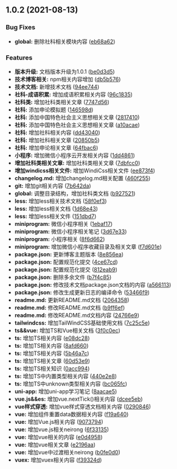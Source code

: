 ## 1.0.2 (2021-08-13)


### Bug Fixes

* **global:** 删除社科相关模块内容 ([eb68a62](https://github.com/GeekChenYi/GeekChenYi.github.io/commit/eb68a62fd7606c2573972aee69bf0c954a53b521))


### Features

* **版本升级:** 文档版本升级为1.0.1 ([be0d3d5](https://github.com/GeekChenYi/GeekChenYi.github.io/commit/be0d3d5ba5d2e49a6d09822b632fecf243a0c6cd))
* **技术博客相关:** npm相关内容增加 ([db5b576](https://github.com/GeekChenYi/GeekChenYi.github.io/commit/db5b5769cefbbed88ba88d3b89a173a96f9cfdc7))
* **技术文档:** 新增技术文档 ([94ee744](https://github.com/GeekChenYi/GeekChenYi.github.io/commit/94ee7447b4607bda71fcf7cae9287a97c5c07b84))
* **社科-成语积累:** 增加成语积累相关内容 ([96c1835](https://github.com/GeekChenYi/GeekChenYi.github.io/commit/96c183571d03652c860aece9b8ed94f152ea4881))
* **社科类:** 增加社科类相关文章 ([7747d56](https://github.com/GeekChenYi/GeekChenYi.github.io/commit/7747d569973337eb97f0574792b9e7df9ba10780))
* **社科:** 添加申论模拟题 ([146598d](https://github.com/GeekChenYi/GeekChenYi.github.io/commit/146598dd849b77361636f82403b1a1aca11b350a))
* **社科:** 添加中国特色社会主义思想相关文章 ([2817410](https://github.com/GeekChenYi/GeekChenYi.github.io/commit/28174103c22e7f2b839168f81aa4714f8ff6d7dc))
* **社科:** 添加中国特色社会主义思想相关文章 ([a10acae](https://github.com/GeekChenYi/GeekChenYi.github.io/commit/a10acae82e3a9de125162215bccfaf49ad997d1c))
* **社科:** 增加社科相关内容 ([dd43040](https://github.com/GeekChenYi/GeekChenYi.github.io/commit/dd43040b13a5143b3587f1c06533350ed61ecb97))
* **社科:** 增加社科相关文章 ([20850b5](https://github.com/GeekChenYi/GeekChenYi.github.io/commit/20850b5e185bb0528c5abe1233d86cddf65702ae))
* **社科:** 增加申论相关文章 ([64fbac6](https://github.com/GeekChenYi/GeekChenYi.github.io/commit/64fbac6fde965efc019a94aac71711a262e95f02))
* **小程序:** 增加微信小程序云开发相关内容 ([1dd4861](https://github.com/GeekChenYi/GeekChenYi.github.io/commit/1dd4861cdb09e2ad39ed60e2d512a78cae714864))
* **增加社科类相关文章:** 增加社科类相关文章 ([7dbfcc0](https://github.com/GeekChenYi/GeekChenYi.github.io/commit/7dbfcc0aa643659ced29b55d5d7785c7e9118ac5))
* **增加windicss相关文件:** 增加WindiCss相关文件 ([ee873f4](https://github.com/GeekChenYi/GeekChenYi.github.io/commit/ee873f49102b5fc13b91ee9b3820bd8e93a006b0))
* **changelog.md:** 增加changelog.md相关配置 ([460f255](https://github.com/GeekChenYi/GeekChenYi.github.io/commit/460f25551f786128ace920eda2e56673268e5689))
* **git:** 增加git相关内容 ([7b642da](https://github.com/GeekChenYi/GeekChenYi.github.io/commit/7b642dad25ee46af4a1394d0df16860f7a877fca))
* **global:** 调整目录结构，增加社科类文档 ([b927521](https://github.com/GeekChenYi/GeekChenYi.github.io/commit/b92752122bafe2e0484292a511daee24e3251a94))
* **less:** 增加less相关技术文档 ([58f0ef3](https://github.com/GeekChenYi/GeekChenYi.github.io/commit/58f0ef3f44082bf6e8a32a6d68cc625b7948d36e))
* **less:** 增加less相关文档 ([1d68e43](https://github.com/GeekChenYi/GeekChenYi.github.io/commit/1d68e433bf459cb0d412d7faa7b2fa37f4deeed8))
* **less:** 增加less相关文件 ([151dbd7](https://github.com/GeekChenYi/GeekChenYi.github.io/commit/151dbd793ce74b97bd6217d8e2c3cdcb25f90175))
* **miniprogram:** 微信小程序相关 ([1ebaf17](https://github.com/GeekChenYi/GeekChenYi.github.io/commit/1ebaf175b88e95a300b28bc11394de3e4388759e))
* **miniprogram:** 微信小程序相关笔记 ([3d67e33](https://github.com/GeekChenYi/GeekChenYi.github.io/commit/3d67e33b302ea0cd3caf4b4b3f4a28bdbfe6374c))
* **miniprogram:** 小程序相关 ([8f6d662](https://github.com/GeekChenYi/GeekChenYi.github.io/commit/8f6d662e31b4f5c6c59d612bbf4deeca0d31fe36))
* **miniprogram:** 增加微信小程序收藏目录及相关文章 ([f7d601e](https://github.com/GeekChenYi/GeekChenYi.github.io/commit/f7d601e361653333a3e597a3c92843a0a0deffcc))
* **package.json:** 更新博客主题版本 ([8e856ea](https://github.com/GeekChenYi/GeekChenYi.github.io/commit/8e856ea7e69009ed53ff888d8887fc08c167acf3))
* **package.json:** 配置规范化提交 ([4ce67cd](https://github.com/GeekChenYi/GeekChenYi.github.io/commit/4ce67cdc4c6e21698cf804b4ec125e545f83f6f4))
* **package.json:** 配置规范化提交 ([812eab9](https://github.com/GeekChenYi/GeekChenYi.github.io/commit/812eab9e746c14d99638f74729c34a88d2f18ad0))
* **package.json:** 删除多余文件 ([b7f4c85](https://github.com/GeekChenYi/GeekChenYi.github.io/commit/b7f4c85e9fc7aa1d1db0ef0b73459f68a3b0056a))
* **package.json:** 修改技术文档package.json文档的内容 ([a566113](https://github.com/GeekChenYi/GeekChenYi.github.io/commit/a56611349d228d5aa03a2aa30d88663ba637bc82))
* **package.json:** 修改生成更新日志的编译命令 ([53466f9](https://github.com/GeekChenYi/GeekChenYi.github.io/commit/53466f9a922e5596b42d20a598501ceee2c5f387))
* **readme.md:** 更新README.md文档 ([2064358](https://github.com/GeekChenYi/GeekChenYi.github.io/commit/2064358f41c209351ceca988cdd6ed24b5e4fd22))
* **readme.md:** 修改README.md文档 ([b9ff6ef](https://github.com/GeekChenYi/GeekChenYi.github.io/commit/b9ff6ef0ac00846a4d1a5d87d32a808d818a11f0))
* **readme.md:** 修改README.md文档内容 ([24766e9](https://github.com/GeekChenYi/GeekChenYi.github.io/commit/24766e99d134f7ce9a558e6e52d8820856b2b705))
* **tailwindcss:** 增加TailWindCSS基础使用文档 ([7c25c5e](https://github.com/GeekChenYi/GeekChenYi.github.io/commit/7c25c5e6346fd00d107d6ed2e355d7880dd1b689))
* **ts&&vue:** 增加TS和Vue相关文档 ([3f0c0ec](https://github.com/GeekChenYi/GeekChenYi.github.io/commit/3f0c0ec1d1c54b6e20353f11875fd882c6980dd9))
* **ts:** 增加TS相关内容 ([e08dc28](https://github.com/GeekChenYi/GeekChenYi.github.io/commit/e08dc286e585ee0c8fc16b1cebe587d560b3081d))
* **ts:** 增加TS相关内容 ([8afd660](https://github.com/GeekChenYi/GeekChenYi.github.io/commit/8afd6600f84870d35887ce12b3e67d7967c7fe66))
* **ts:** 增加TS相关内容 ([5b46a7c](https://github.com/GeekChenYi/GeekChenYi.github.io/commit/5b46a7c45f99c420d97fe0c7061c6539f42f694b))
* **ts:** 增加TS相关文章 ([60d53e9](https://github.com/GeekChenYi/GeekChenYi.github.io/commit/60d53e98ec55c694094054ce08b1ba4701dacd2a))
* **ts:** 增加TS相关知识 ([0acc994](https://github.com/GeekChenYi/GeekChenYi.github.io/commit/0acc99459684112a697c9c3994f8402fb1660b4d))
* **ts:** 增加TS中内置类型相关内容 ([440e2e8](https://github.com/GeekChenYi/GeekChenYi.github.io/commit/440e2e88ce7df2e9ba65f6dcc4e2fd97bf49e0c4))
* **ts:** 增加TS中unknown类型相关内容 ([bc065fc](https://github.com/GeekChenYi/GeekChenYi.github.io/commit/bc065fc2bfcca86e38d3e7ce8de3e915f1ef585e))
* **uni-app:** 增加uni-app学习笔记 ([8aacae5](https://github.com/GeekChenYi/GeekChenYi.github.io/commit/8aacae5104978f9177d5ecdb68eabaefd9184c95))
* **vue.js&&es:** 增加vue.nextTick()相关内容 ([dcee5eb](https://github.com/GeekChenYi/GeekChenYi.github.io/commit/dcee5ebbabb5d65acd77b0a459a6cc157885ad74))
* **vue样式穿透:** 增加vue样式穿透文档相关内容 ([0290846](https://github.com/GeekChenYi/GeekChenYi.github.io/commit/02908468e657e324906b36869029bb1bf662f47e))
* **vue:** 增加组件重置data数据相关内容 ([f19a640](https://github.com/GeekChenYi/GeekChenYi.github.io/commit/f19a6403620036c5d15dc2bea3f4bfa042ed3e21))
* **vue:** 增加Vue.js相关内容 ([9073794](https://github.com/GeekChenYi/GeekChenYi.github.io/commit/907379403d1df8e5ecfac815626ab1457693fead))
* **vue:** 增加vue.js相关neirong ([6f33135](https://github.com/GeekChenYi/GeekChenYi.github.io/commit/6f33135c49eae800c9964bfe6999da1693dad9e4))
* **vue:** 增加vue相关的内容 ([e0d4958](https://github.com/GeekChenYi/GeekChenYi.github.io/commit/e0d4958b8f868aa5221dc4db01bdd9ebe12d02e7))
* **vue:** 增加vue相关文章 ([e2196aa](https://github.com/GeekChenYi/GeekChenYi.github.io/commit/e2196aaaed92d4f75e4c1bd8912bb022e73f7ff9))
* **vue:** 增加vue中过渡相关neirong ([b0fe0d0](https://github.com/GeekChenYi/GeekChenYi.github.io/commit/b0fe0d02ead23e4d0afc098c72f20165990cc287))
* **vuex:** 增加vuex相关内容 ([f39324d](https://github.com/GeekChenYi/GeekChenYi.github.io/commit/f39324dd5fdd598f1356c99c5ae360c424aae0d9))



